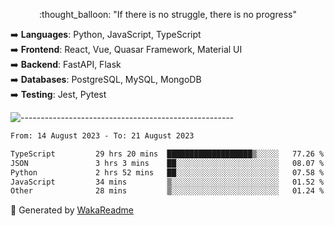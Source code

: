 <p align="center"> 
  :thought_balloon: "If there is no struggle, there is no progress"
</p>

<p align="left">
  ➡️ <strong>Languages</strong>: Python, JavaScript, TypeScript<br>
  ➡️ <strong>Frontend</strong>: React, Vue, Quasar Framework, Material UI<br>
  ➡️ <strong>Backend</strong>: FastAPI, Flask<br>
  ➡️ <strong>Databases</strong>: PostgreSQL, MySQL, MongoDB<br>
  ➡️ <strong>Testing</strong>: Jest, Pytest<br>
</p>

![-----------------------------------------------------](https://raw.githubusercontent.com/andreasbm/readme/master/assets/lines/vintage.png)

<!--START_SECTION:waka-->

```txt
From: 14 August 2023 - To: 21 August 2023

TypeScript         29 hrs 20 mins  ███████████████████▒░░░░░   77.26 %
JSON               3 hrs 3 mins    ██░░░░░░░░░░░░░░░░░░░░░░░   08.07 %
Python             2 hrs 52 mins   ██░░░░░░░░░░░░░░░░░░░░░░░   07.58 %
JavaScript         34 mins         ▒░░░░░░░░░░░░░░░░░░░░░░░░   01.52 %
Other              28 mins         ▒░░░░░░░░░░░░░░░░░░░░░░░░   01.24 %
```

<!--END_SECTION:waka-->


🚀 Generated by [WakaReadme](https://github.com/athul/waka-readme)
